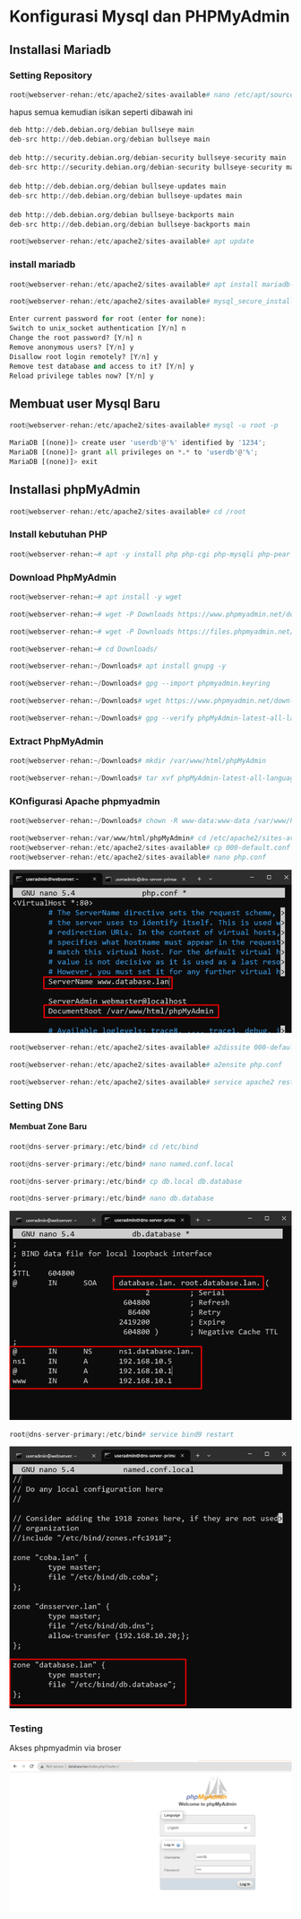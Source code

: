 # Konfigurasi Mysql dan PHPMyAdmin

## Installasi Mariadb

### Setting Repository

```py
root@webserver-rehan:/etc/apache2/sites-available# nano /etc/apt/sources.list
```
hapus semua kemudian isikan seperti dibawah ini

```py
deb http://deb.debian.org/debian bullseye main
deb-src http://deb.debian.org/debian bullseye main

deb http://security.debian.org/debian-security bullseye-security main
deb-src http://security.debian.org/debian-security bullseye-security main

deb http://deb.debian.org/debian bullseye-updates main
deb-src http://deb.debian.org/debian bullseye-updates main

deb http://deb.debian.org/debian bullseye-backports main
deb-src http://deb.debian.org/debian bullseye-backports main

```
```py
root@webserver-rehan:/etc/apache2/sites-available# apt update
```
### install mariadb

```py
root@webserver-rehan:/etc/apache2/sites-available# apt install mariadb-server mariadb-client -y
```

```py
root@webserver-rehan:/etc/apache2/sites-available# mysql_secure_installation
```
```py
Enter current password for root (enter for none):  
Switch to unix_socket authentication [Y/n] n  
Change the root password? [Y/n] n  
Remove anonymous users? [Y/n] y
Disallow root login remotely? [Y/n] y  
Remove test database and access to it? [Y/n] y  
Reload privilege tables now? [Y/n] y  
```
## Membuat user Mysql Baru

```py
root@webserver-rehan:/etc/apache2/sites-available# mysql -u root -p
```

```py
MariaDB [(none)]> create user 'userdb'@'%' identified by '1234';
MariaDB [(none)]> grant all privileges on *.* to 'userdb'@'%';
MariaDB [(none)]> exit
```

## Installasi phpMyAdmin

```py
root@webserver-rehan:/etc/apache2/sites-available# cd /root
```
### Install kebutuhan PHP

```py
root@webserver-rehan:~# apt -y install php php-cgi php-mysqli php-pear php-mbstring libapache2-mod-php php-common php-phpseclib php-mysql
```
### Download PhpMyAdmin

```py
root@webserver-rehan:~# apt install -y wget
```
```py
root@webserver-rehan:~# wget -P Downloads https://www.phpmyadmin.net/downloads/phpMyAdmin-latest-all-languages.tar.gz
```
```py
root@webserver-rehan:~# wget -P Downloads https://files.phpmyadmin.net/phpmyadmin.keyring
```
```py
root@webserver-rehan:~# cd Downloads/
```
```py
root@webserver-rehan:~/Downloads# apt install gnupg -y
```
```py
root@webserver-rehan:~/Downloads# gpg --import phpmyadmin.keyring
```

```py
root@webserver-rehan:~/Downloads# wget https://www.phpmyadmin.net/downloads/phpMyAdmin-latest-all-languages.tar.gz.asc
```

```py
root@webserver-rehan:~/Downloads# gpg --verify phpMyAdmin-latest-all-languages.tar.gz.asc
```

### Extract PhpMyAdmin

```py
root@webserver-rehan:~/Downloads# mkdir /var/www/html/phpMyAdmin
```
```py
root@webserver-rehan:~/Downloads# tar xvf phpMyAdmin-latest-all-languages.tar.gz --strip-components=1 -C /var/www/html/phpMyAdmin
```
### KOnfigurasi Apache phpmyadmin

```py
root@webserver-rehan:~/Downloads# chown -R www-data:www-data /var/www/html/phpMyAdmin
```
```py
root@webserver-rehan:/var/www/html/phpMyAdmin# cd /etc/apache2/sites-available/
root@webserver-rehan:/etc/apache2/sites-available# cp 000-default.conf php.conf
root@webserver-rehan:/etc/apache2/sites-available# nano php.conf
```  
![Alt text](image-28.png)
```py
root@webserver-rehan:/etc/apache2/sites-available# a2dissite 000-default.conf
```
```py
root@webserver-rehan:/etc/apache2/sites-available# a2ensite php.conf
```
```py
root@webserver-rehan:/etc/apache2/sites-available# service apache2 restart
```

### Setting DNS

#### Membuat Zone Baru

```py
root@dns-server-primary:/etc/bind# cd /etc/bind
```
```py
root@dns-server-primary:/etc/bind# nano named.conf.local
```
```py
root@dns-server-primary:/etc/bind# cp db.local db.database
```
```py
root@dns-server-primary:/etc/bind# nano db.database
```
![Alt text](image-30.png)

```py
root@dns-server-primary:/etc/bind# service bind9 restart
```

![Alt text](image-29.png)
### Testing 

Akses phpmyadmin via broser

![Alt text](image-31.png)

